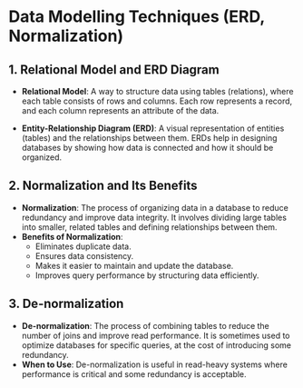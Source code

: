 # Data Modelling Techniques (ERD, Normalization)

## 1. Relational Model and ERD Diagram

- **Relational Model**: A way to structure data using tables (relations), where each table consists of rows and columns. Each row represents a record, and each column represents an attribute of the data.

- **Entity-Relationship Diagram (ERD)**: A visual representation of entities (tables) and the relationships between them. ERDs help in designing databases by showing how data is connected and how it should be organized.

## 2. Normalization and Its Benefits

- **Normalization**: The process of organizing data in a database to reduce redundancy and improve data integrity. It involves dividing large tables into smaller, related tables and defining relationships between them.
- **Benefits of Normalization**:
	- Eliminates duplicate data.
	- Ensures data consistency.
	- Makes it easier to maintain and update the database.
	- Improves query performance by structuring data efficiently.

## 3. De-normalization

- **De-normalization**: The process of combining tables to reduce the number of joins and improve read performance. It is sometimes used to optimize databases for specific queries, at the cost of introducing some redundancy.
- **When to Use**: De-normalization is useful in read-heavy systems where performance is critical and some redundancy is acceptable.
